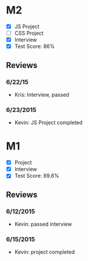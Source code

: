 # M2

- [x] JS Project
- [ ] CSS Project
- [x] Interview
- [x] Test Score: 86%

## Reviews

### 6/22/15
- Kris: Interview, passed

### 6/23/2015

- Kevin: JS Project completed


# M1

- [x] Project
- [x] Interview
- [x] Test Score: 89.8%

## Reviews

### 6/12/2015

- Kevin: passed interview

### 6/15/2015

- Kevin: project completed



